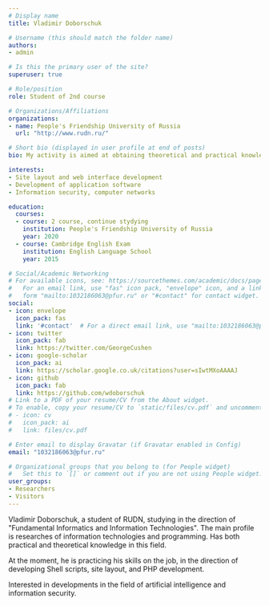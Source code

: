 ```yaml
---
# Display name
title: Vladimir Doborschuk

# Username (this should match the folder name)
authors:
- admin

# Is this the primary user of the site?
superuser: true

# Role/position
role: Student of 2nd course

# Organizations/Affiliations
organizations:
- name: People's Friendship University of Russia
  url: "http://www.rudn.ru/"

# Short bio (displayed in user profile at end of posts)
bio: My activity is aimed at obtaining theoretical and practical knowledge for successful implementation in the future.

interests:
- Site layout and web interface development
- Development of application software
- Information security, computer networks

education:
  courses:
  - course: 2 course, continue stydying
    institution: People's Friendship University of Russia
    year: 2020
  - course: Cambridge English Exam
    institution: English Language School
    year: 2015

# Social/Academic Networking
# For available icons, see: https://sourcethemes.com/academic/docs/page-builder/#icons
#   For an email link, use "fas" icon pack, "envelope" icon, and a link in the
#   form "mailto:1032186063@pfur.ru" or "#contact" for contact widget.
social:
- icon: envelope
  icon_pack: fas
  link: '#contact'  # For a direct email link, use "mailto:1032186063@pfur.ru".
- icon: twitter
  icon_pack: fab
  link: https://twitter.com/GeorgeCushen
- icon: google-scholar
  icon_pack: ai
  link: https://scholar.google.co.uk/citations?user=sIwtMXoAAAAJ
- icon: github
  icon_pack: fab
  link: https://github.com/wdoborschuk
# Link to a PDF of your resume/CV from the About widget.
# To enable, copy your resume/CV to `static/files/cv.pdf` and uncomment the lines below.
# - icon: cv
#   icon_pack: ai
#   link: files/cv.pdf

# Enter email to display Gravatar (if Gravatar enabled in Config)
email: "1032186063@pfur.ru"

# Organizational groups that you belong to (for People widget)
#   Set this to `[]` or comment out if you are not using People widget.
user_groups:
- Researchers
- Visitors
---
```


Vladimir Doborschuk, a student of RUDN, studying in the direction of "Fundamental Informatics and Information Technologies". The main profile is researches of information technologies and programming. Has both practical and theoretical knowledge in this field.

At the moment, he is practicing his skills on the job, in the direction of developing Shell scripts, site layout, and PHP development.

Interested in developments in the field of artificial intelligence and information security.
